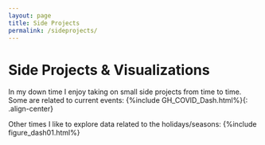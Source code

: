 ```yaml
---
layout: page
title: Side Projects
permalink: /sideprojects/
---
```

<h1>Side Projects & Visualizations</h1>
In my down time I enjoy taking on small side projects from time to time. Some are related to current events:
{%include GH_COVID_Dash.html%}{: .align-center}


Other times I like to explore data related to the holidays/seasons:
{%include figure_dash01.html%}
